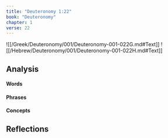 ```yaml
---
title: "Deuteronomy 1:22"
book: "Deuteronomy"
chapter: 1
verse: 22
---
```

![[/Greek/Deuteronomy/001/Deuteronomy-001-022G.md#Text]]
![[/Hebrew/Deuteronomy/001/Deuteronomy-001-022H.md#Text]]

## Analysis

#### Words

#### Phrases

#### Concepts

## Reflections
